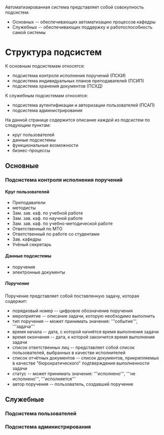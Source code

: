 Автоматизированная система представляет собой совокупность подсистем:
* Основных -- обеспечивающих автоматизацию процессов кафедры
* Служебных -- обеспечивающих поддержку и работоспособность самой системы

# Структура подсистем

К основным подсистемам относятся:
* подсистема контроля исполнения поручений (ПСКИ)
* подсистема индивидуальных планов преподавателей (ПСИП)
* подсистема хранения документов (ПСХД)

К служебным подсистемам относятся:
* подсистема аутентификации и авторизации пользователей (ПСАП)
* подсистема администрирования

На данной странице содержится описание каждой из подсистем по следующим пунктам:

* круг пользователей
* данные подсистемы
* функциональные возможности
* бизнес-процессы

## Основные 

### Подсистема контроля исполнения поручений 

#### Круг пользователей

* Преподаватели
* методисты
* Зам. зав. каф. по учебной работе
* Зам. зав. каф. по научной работе
* Зам. зав. каф. по учебно-методической работе
* Ответственный по МТО
* Ответственный по работе со студентами
* Зав. кафедры
* Учёный секретарь

#### Данные подсистемы

* поручения
* электронные документы

##### Поручение

Поручение представляет собой поставленную задачу, которая содержит:

* порядковый номер -- цифровое обозначение поручения
* мероприятие -- описание задачи, которую необходимо выполнить
* тип поручения -- может принимать значения:  '''событие''', '''задача'''
* время начала -- дата, с которой начнётся время выполнения задачи
* время окончания -- дата, к которой закончится время выполнения задачи
* список ответственных лиц -- представляет собой список пользователей, выбранных в качестве исполнителей
* список отчётных документов -- список документов, прикрепляемых в качестве "бюрократического" подтверждения выполненности задачи 
* статус -- может принимать значения: '''исполнено''', '''не исполнено''', '''исполняется'''
* автор поручения -- пользователь, создавший поручение





## Служебные

### Подсистема пользователей

### Подсистема администрирования